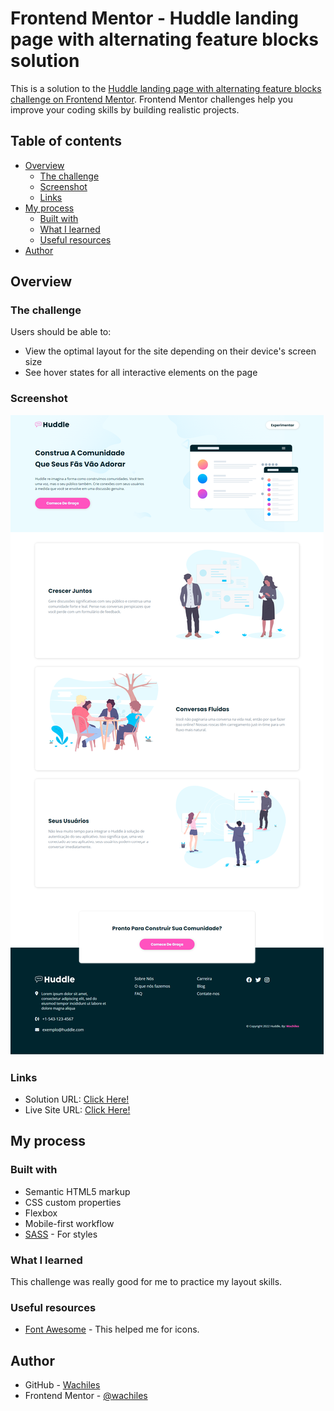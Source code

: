 # Frontend Mentor - Huddle landing page with alternating feature blocks solution

This is a solution to the [Huddle landing page with alternating feature blocks challenge on Frontend Mentor](https://www.frontendmentor.io/challenges/huddle-landing-page-with-alternating-feature-blocks-5ca5f5981e82137ec91a5100). Frontend Mentor challenges help you improve your coding skills by building realistic projects. 

## Table of contents

- [Overview](#overview)
  - [The challenge](#the-challenge)
  - [Screenshot](#screenshot)
  - [Links](#links)
- [My process](#my-process)
  - [Built with](#built-with)
  - [What I learned](#what-i-learned)
  - [Useful resources](#useful-resources)
- [Author](#author)

## Overview

### The challenge

Users should be able to:

- View the optimal layout for the site depending on their device's screen size
- See hover states for all interactive elements on the page

### Screenshot

![](./design/screenshot.png)

### Links

- Solution URL: [Click Here!](https://www.frontendmentor.io/solutions/huddle-landing-page-ptbr-html-css-sass-MNZ7uL3wg-)
- Live Site URL: [Click Here!](https://wat-huddle.vercel.app/)

## My process

### Built with

- Semantic HTML5 markup
- CSS custom properties
- Flexbox
- Mobile-first workflow
- [SASS](https://sass-lang.com/) - For styles

### What I learned

This challenge was really good for me to practice my layout skills.

### Useful resources

- [Font Awesome](https://fontawesome.com/) - This helped me for icons.

## Author

- GitHub - [Wachiles](https://github.com/wallacycaike)
- Frontend Mentor - [@wachiles](https://www.frontendmentor.io/profile/wallacycaike)